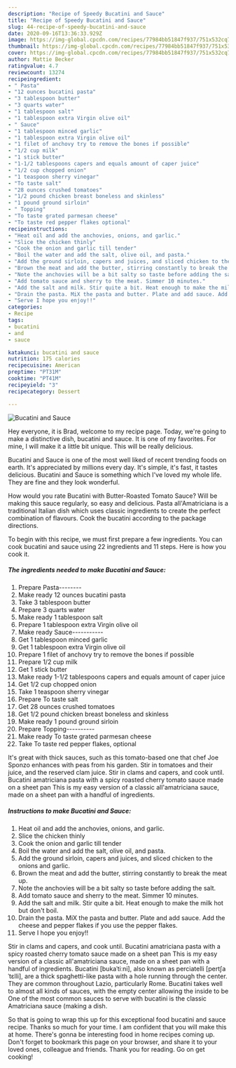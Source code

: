 ```yaml
---
description: "Recipe of Speedy Bucatini and Sauce"
title: "Recipe of Speedy Bucatini and Sauce"
slug: 44-recipe-of-speedy-bucatini-and-sauce
date: 2020-09-16T13:36:33.929Z
image: https://img-global.cpcdn.com/recipes/77984bb51847f937/751x532cq70/bucatini-and-sauce-recipe-main-photo.jpg
thumbnail: https://img-global.cpcdn.com/recipes/77984bb51847f937/751x532cq70/bucatini-and-sauce-recipe-main-photo.jpg
cover: https://img-global.cpcdn.com/recipes/77984bb51847f937/751x532cq70/bucatini-and-sauce-recipe-main-photo.jpg
author: Mattie Becker
ratingvalue: 4.7
reviewcount: 13274
recipeingredient:
- " Pasta"
- "12 ounces bucatini pasta"
- "3 tablespoon butter"
- "3 quarts water"
- "1 tablespoon salt"
- "1 tablespoon extra Virgin olive oil"
- " Sauce"
- "1 tablespoon minced garlic"
- "1 tablespoon extra Virgin olive oil"
- "1 filet of anchovy try to remove the bones if possible"
- "1/2 cup milk"
- "1 stick butter"
- "1-1/2 tablespoons capers and equals amount of caper juice"
- "1/2 cup chopped onion"
- "1 teaspoon sherry vinegar"
- "To taste salt"
- "28 ounces crushed tomatoes"
- "1/2 pound chicken breast boneless and skinless"
- "1 pound ground sirloin"
- " Topping"
- "To taste grated parmesan cheese"
- "To taste red pepper flakes optional"
recipeinstructions:
- "Heat oil and add the anchovies, onions, and garlic."
- "Slice the chicken thinly"
- "Cook the onion and garlic till tender"
- "Boil the water and add the salt, olive oil, and pasta."
- "Add the ground sirloin, capers and juices, and sliced chicken to the onions and garlic."
- "Brown the meat and add the butter, stirring constantly to break the meat up."
- "Note the anchovies will be a bit salty so taste before adding the salt."
- "Add tomato sauce and sherry to the meat. Simmer 10 minutes."
- "Add the salt and milk. Stir quite a bit. Heat enough to make the milk hot but don&#39;t boil."
- "Drain the pasta. MiX the pasta and butter. Plate and add sauce. Add the cheese and pepper flakes if you use the pepper flakes."
- "Serve I hope you enjoy!!"
categories:
- Recipe
tags:
- bucatini
- and
- sauce

katakunci: bucatini and sauce 
nutrition: 175 calories
recipecuisine: American
preptime: "PT31M"
cooktime: "PT41M"
recipeyield: "3"
recipecategory: Dessert

---
```



![Bucatini and Sauce](https://img-global.cpcdn.com/recipes/77984bb51847f937/751x532cq70/bucatini-and-sauce-recipe-main-photo.jpg)

Hey everyone, it is Brad, welcome to my recipe page. Today, we're going to make a distinctive dish, bucatini and sauce. It is one of my favorites. For mine, I will make it a little bit unique. This will be really delicious.

Bucatini and Sauce is one of the most well liked of recent trending foods on earth. It's appreciated by millions every day. It's simple, it's fast, it tastes delicious. Bucatini and Sauce is something which I've loved my whole life. They are fine and they look wonderful.

How would you rate Bucatini with Butter-Roasted Tomato Sauce? Will be making this sauce regularly, so easy and delicious. Pasta all&#39;Amatriciana is a traditional Italian dish which uses classic ingredients to create the perfect combination of flavours. Cook the bucatini according to the package directions.


To begin with this recipe, we must first prepare a few ingredients. You can cook bucatini and sauce using 22 ingredients and 11 steps. Here is how you cook it.

<!--inarticleads1-->

##### The ingredients needed to make Bucatini and Sauce:

1. Prepare  Pasta--------
1. Make ready 12 ounces bucatini pasta
1. Take 3 tablespoon butter
1. Prepare 3 quarts water
1. Make ready 1 tablespoon salt
1. Prepare 1 tablespoon extra Virgin olive oil
1. Make ready  Sauce-----------
1. Get 1 tablespoon minced garlic
1. Get 1 tablespoon extra Virgin olive oil
1. Prepare 1 filet of anchovy try to remove the bones if possible
1. Prepare 1/2 cup milk
1. Get 1 stick butter
1. Make ready 1-1/2 tablespoons capers and equals amount of caper juice
1. Get 1/2 cup chopped onion
1. Take 1 teaspoon sherry vinegar
1. Prepare To taste salt
1. Get 28 ounces crushed tomatoes
1. Get 1/2 pound chicken breast boneless and skinless
1. Make ready 1 pound ground sirloin
1. Prepare  Topping----------
1. Make ready To taste grated parmesan cheese
1. Take To taste red pepper flakes, optional


It&#39;s great with thick sauces, such as this tomato-based one that chef Joe Sponzo enhances with peas from his garden. Stir in tomatoes and their juice, and the reserved clam juice. Stir in clams and capers, and cook until. Bucatini amatriciana pasta with a spicy roasted cherry tomato sauce made on a sheet pan This is my easy version of a classic all&#39;amatriciana sauce, made on a sheet pan with a handful of ingredients. 

<!--inarticleads2-->

##### Instructions to make Bucatini and Sauce:

1. Heat oil and add the anchovies, onions, and garlic.
1. Slice the chicken thinly
1. Cook the onion and garlic till tender
1. Boil the water and add the salt, olive oil, and pasta.
1. Add the ground sirloin, capers and juices, and sliced chicken to the onions and garlic.
1. Brown the meat and add the butter, stirring constantly to break the meat up.
1. Note the anchovies will be a bit salty so taste before adding the salt.
1. Add tomato sauce and sherry to the meat. Simmer 10 minutes.
1. Add the salt and milk. Stir quite a bit. Heat enough to make the milk hot but don&#39;t boil.
1. Drain the pasta. MiX the pasta and butter. Plate and add sauce. Add the cheese and pepper flakes if you use the pepper flakes.
1. Serve I hope you enjoy!!


Stir in clams and capers, and cook until. Bucatini amatriciana pasta with a spicy roasted cherry tomato sauce made on a sheet pan This is my easy version of a classic all&#39;amatriciana sauce, made on a sheet pan with a handful of ingredients. Bucatini [bukaˈtiːni], also known as perciatelli [pertʃaˈtɛlli], are a thick spaghetti-like pasta with a hole running through the center. They are common throughout Lazio, particularly Rome. Bucatini takes well to almost all kinds of sauces, with the empty center allowing the inside to be One of the most common sauces to serve with bucatini is the classic Amatriciana sauce (making a dish. 

So that is going to wrap this up for this exceptional food bucatini and sauce recipe. Thanks so much for your time. I am confident that you will make this at home. There's gonna be interesting food in home recipes coming up. Don't forget to bookmark this page on your browser, and share it to your loved ones, colleague and friends. Thank you for reading. Go on get cooking!
